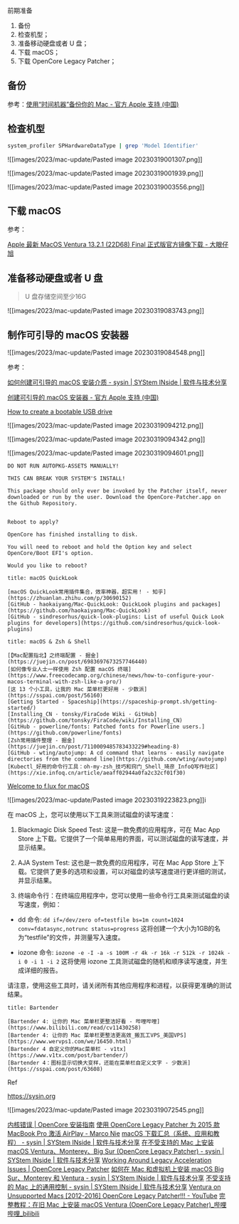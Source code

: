 前期准备

1. 备份
2. 检查机型；
3. 准备移动硬盘或者 U 盘；
4. 下载 macOS；
5. 下载 OpenCore Legacy Patcher；

## 备份

参考：[使用“时间机器”备份你的 Mac - 官方 Apple 支持 (中国)](https://support.apple.com/zh-cn/HT201250)

## 检查机型

```sh
system_profiler SPHardwareDataType | grep 'Model Identifier'
```

![[images/2023/mac-update/Pasted image 20230319001307.png]]

![[images/2023/mac-update/Pasted image 20230319001939.png]]

![[images/2023/mac-update/Pasted image 20230319003556.png]]

## 下载 macOS

参考：

[Apple 最新 MacOS Ventura 13.2.1 (22D68) Final 正式版官方镜像下载 - 大眼仔旭](http://www.dayanzai.me/macos-ventura.html)

## 准备移动硬盘或者 U 盘

> U 盘存储空间至少16G

![[images/2023/mac-update/Pasted image 20230319083743.png]]

## 制作可引导的 macOS 安装器

![[images/2023/mac-update/Pasted image 20230319084548.png]]

参考：

[如何创建可引导的 macOS 安装介质 - sysin | SYStem INside | 软件与技术分享](https://sysin.org/blog/macos-createinstallmedia/)

[创建可引导的 macOS 安装器 - 官方 Apple 支持 (中国)](https://support.apple.com/zh-cn/HT201372)

[How to create a bootable USB drive](https://www.ifixit.com/Guide/How+to+create+a+bootable+USB+drive/66371)

![[images/2023/mac-update/Pasted image 20230319094212.png]]

![[images/2023/mac-update/Pasted image 20230319094342.png]]

![[images/2023/mac-update/Pasted image 20230319094601.png]]

```
DO NOT RUN AUTOPKG-ASSETS MANUALLY!

THIS CAN BREAK YOUR SYSTEM'S INSTALL!

This package should only ever be invoked by the Patcher itself, never downloaded or run by the user. Download the OpenCore-Patcher.app on the Github Repository.


```

```
Reboot to apply?

OpenCore has finished installing to disk.

You will need to reboot and hold the Option key and select OpenCore/Boot EFI's option.

Would you like to reboot?
```

```ad-note
title: macOS QuickLook

[macOS QuickLook常用插件集合，效率神器，超实用！ - 知乎](https://zhuanlan.zhihu.com/p/30690152)
[GitHub - haokaiyang/Mac-QuickLook: QuickLook plugins and packages](https://github.com/haokaiyang/Mac-QuickLook)
[GitHub - sindresorhus/quick-look-plugins: List of useful Quick Look plugins for developers](https://github.com/sindresorhus/quick-look-plugins)

```

```ad-note
title: macOS & Zsh & Shell

[【Mac配置指北】之终端配置 - 掘金](https://juejin.cn/post/6983697673257746440)
[如何像专业人士一样使用 Zsh 配置 macOS 终端](https://www.freecodecamp.org/chinese/news/how-to-configure-your-macos-terminal-with-zsh-like-a-pro/)
[这 13 个小工具，让我的 Mac 菜单栏更好用 - 少数派](https://sspai.com/post/56160)
[Getting Started - Spaceship](https://spaceship-prompt.sh/getting-started/)
[Installing_CN · tonsky/FiraCode Wiki · GitHub](https://github.com/tonsky/FiraCode/wiki/Installing_CN)
[GitHub - powerline/fonts: Patched fonts for Powerline users.](https://github.com/powerline/fonts)
[Zsh常用插件整理 - 掘金](https://juejin.cn/post/7110009485783433229#heading-8)
[GitHub - wting/autojump: A cd command that learns - easily navigate directories from the command line](https://github.com/wting/autojump)
[Kubectl_好用的命令行工具：oh-my-zsh_技巧和窍门_Shell_琦彦_InfoQ写作社区](https://xie.infoq.cn/article/aeaff02944a0fa2c32cf01f30)

```

[Welcome to f.lux for macOS](https://justgetflux.com/news/pages/macquickstart/)

![[images/2023/mac-update/Pasted image 20230319223823.png]]i

在 macOS 上，您可以使用以下工具来测试磁盘的读写速度：

1.  Blackmagic Disk Speed Test: 这是一款免费的应用程序，可在 Mac App Store 上下载。它提供了一个简单易用的界面，可以测试磁盘的读写速度，并显示结果。
    
2.  AJA System Test: 这也是一款免费的应用程序，可在 Mac App Store 上下载。它提供了更多的选项和设置，可以对磁盘的读写速度进行更详细的测试，并显示结果。
    
3.  终端命令行：在终端应用程序中，您可以使用一些命令行工具来测试磁盘的读写速度，例如：
    

-   dd 命令: `dd if=/dev/zero of=testfile bs=1m count=1024 conv=fdatasync,notrunc status=progress` 这将创建一个大小为1GB的名为“testfile”的文件，并测量写入速度。
    
-   iozone 命令: `iozone -e -I -a -s 100M -r 4k -r 16k -r 512k -r 1024k -i 0 -i 1 -i 2` 这将使用 iozone 工具测试磁盘的随机和顺序读写速度，并生成详细的报告。
    

请注意，使用这些工具时，请关闭所有其他应用程序和进程，以获得更准确的测试结果。

```ad-note
title: Bartender

[Bartender 4: 让你的 Mac 菜单栏更整洁好看 - 哔哩哔哩](https://www.bilibili.com/read/cv11430258)
[Bartender 4: 让你的 Mac 菜单栏更整洁更高效_搬瓦工VPS_美国VPS](https://www.wervps1.com/we/16450.html)
[Bartender 4 自定义你的Mac菜单栏 - v1tx](https://www.v1tx.com/post/bartender/)
[Bartender 4：图标显示切换大变样，还能在菜单栏自定义文字 - 少数派](https://sspai.com/post/63608)

```

Ref

https://sysin.org

![[images/2023/mac-update/Pasted image 20230319072545.png]]

[内核错误 | OpenCore 安装指南](https://thrrip.github.io/OpenCore-Install-Guide/troubleshooting/extended/kernel-issues.html#%E5%8D%A1%E5%9C%A8-ioconsoleusers-gioscreenlock-giolockstate-3-%E6%88%96%E9%99%84%E8%BF%91)
[使用 OpenCore Legacy Patcher 为 2015 款 MacBook Pro 激活 AirPlay - Marco Nie](https://blog.niekun.net/archives/2353.html)
[macOS 下载汇总（系统、应用和教程） - sysin | SYStem INside | 软件与技术分享](https://sysin.org/blog/macOS/)
[在不受支持的 Mac 上安装 macOS Ventura、Monterey、Big Sur (OpenCore Legacy Patcher) - sysin | SYStem INside | 软件与技术分享](https://sysin.org/blog/install-macos-13-on-unsupported-mac/#5-%E8%BF%90%E8%A1%8C-%E2%80%9CPost-Install-Root-Patch%E2%80%9D)
[Working Around Legacy Acceleration Issues | OpenCore Legacy Patcher](https://dortania.github.io/OpenCore-Legacy-Patcher/ACCEL.html#broken-background-blurs)
[如何在 Mac 和虚拟机上安装 macOS Big Sur、Monterey 和 Ventura - sysin | SYStem INside | 软件与技术分享](https://sysin.org/blog/how-to-install-macos/#3-%E5%9C%A8%E7%89%A9%E7%90%86%E6%9C%BA-ESXi-%E4%B8%AD%E5%AE%89%E8%A3%85%E8%99%9A%E6%8B%9F%E6%9C%BA-2)
[不受支持的 Mac 上的通用控制 - sysin | SYStem INside | 软件与技术分享](https://sysin.org/blog/macos-universal-control-on-unsupported-mac/)
[Ventura on Unsupported Macs [2012-2016] OpenCore Legacy Patcher!!! - YouTube](https://www.youtube.com/watch?v=3LOqHMo5WSQ&ab_channel=Mr.Macintosh)
[完整教程：在旧 Mac 上安装 macOS Ventura (OpenCore Legacy Patcher)_哔哩哔哩_bilibili](https://www.bilibili.com/video/BV1jg41167q3/?from=search&vd_source=3710ff3fa57db21b813ef420454b2e16)
